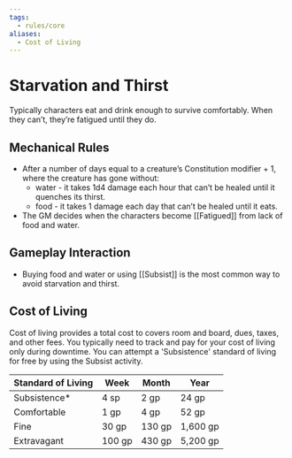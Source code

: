```yaml
---
tags:
  - rules/core
aliases:
  - Cost of Living
---
```

# Starvation and Thirst

Typically characters eat and drink enough to survive comfortably. When they can’t, they’re fatigued until they do.
## Mechanical Rules

- After a number of days equal to a creature’s Constitution modifier + 1, where the creature has gone without:
	- water -  it takes 1d4 damage each hour that can’t be healed until it quenches its thirst.
	- food - it takes 1 damage each day that can’t be healed until it eats.
- The GM decides when the characters become [[Fatigued]] from lack of food and water.
## Gameplay Interaction

- Buying food and water or using [[Subsist]] is the most common way to avoid starvation and thirst.

## Cost of Living

Cost of living provides a total cost to covers room and board, dues, taxes, and other fees. You typically need to track and pay for your cost of living only during downtime. You can attempt a 'Subsistence' standard of living for free by using the Subsist activity.

| **Standard of Living** | **Week** | **Month** | **Year** |
| ---------------------- | -------- | --------- | -------- |
| Subsistence*           | 4 sp     | 2 gp      | 24 gp    |
| Comfortable            | 1 gp     | 4 gp      | 52 gp    |
| Fine                   | 30 gp    | 130 gp    | 1,600 gp |
| Extravagant            | 100 gp   | 430 gp    | 5,200 gp |

